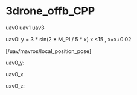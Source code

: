 # 3drone_offb_CPP

uav0 uav1 uav3

uav0:
      y = 3 * sin(2 * M_PI / 5 * x)
      x <15 , x=x+0.02


[/uav/mavros/local_position_pose]

uav0_y:




uav0_x




uav0_z:
